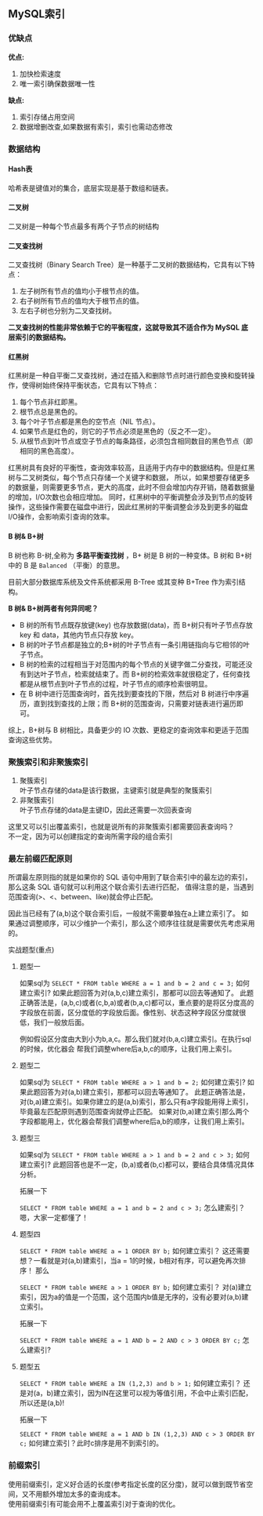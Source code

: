 ## MySQL索引

### 优缺点
**优点:**
1. 加快检索速度
2. 唯一索引确保数据唯一性

**缺点:**  
1. 索引存储占用空间
2. 数据增删改查,如果数据有索引，索引也需动态修改


### 数据结构

#### Hash表
哈希表是键值对的集合，底层实现是基于数组和链表。

#### 二叉树
二叉树是一种每个节点最多有两个子节点的树结构

#### 二叉查找树
二叉查找树（Binary Search Tree）是一种基于二叉树的数据结构，它具有以下特点：

1. 左子树所有节点的值均小于根节点的值。
2. 右子树所有节点的值均大于根节点的值。
3. 左右子树也分别为二叉查找树。

**二叉查找树的性能非常依赖于它的平衡程度，这就导致其不适合作为 MySQL 底层索引的数据结构。**

#### 红黑树
红黑树是一种自平衡二叉查找树，通过在插入和删除节点时进行颜色变换和旋转操作，使得树始终保持平衡状态，它具有以下特点：

1. 每个节点非红即黑。
2. 根节点总是黑色的。
3. 每个叶子节点都是黑色的空节点（NIL 节点）。
4. 如果节点是红色的，则它的子节点必须是黑色的（反之不一定）。
5. 从根节点到叶节点或空子节点的每条路径，必须包含相同数目的黑色节点（即相同的黑色高度）。

红黑树具有良好的平衡性，查询效率较高，且适用于内存中的数据结构。但是红黑树与二叉树类似，每个节点只存储一个关键字和数据，
所以，如果想要存储更多的数据量，则需要更多节点，更大的高度，此时不但会增加内存开销，随着数据量的增加，I/O次数也会相应增加。
同时，红黑树中的平衡调整会涉及到节点的旋转操作，这些操作需要在磁盘中进行，因此红黑树的平衡调整会涉及到更多的磁盘I/O操作，会影响索引查询的效率。

#### B 树& B+树
B 树也称 B-树,全称为 **多路平衡查找树** ，B+ 树是 B 树的一种变体。B 树和 B+树中的 B 是 `Balanced` （平衡）的意思。

目前大部分数据库系统及文件系统都采用 B-Tree 或其变种 B+Tree 作为索引结构。

**B 树& B+树两者有何异同呢？**

- B 树的所有节点既存放键(key) 也存放数据(data)，而 B+树只有叶子节点存放 key 和 data，其他内节点只存放 key。
- B 树的叶子节点都是独立的;B+树的叶子节点有一条引用链指向与它相邻的叶子节点。
- B 树的检索的过程相当于对范围内的每个节点的关键字做二分查找，可能还没有到达叶子节点，检索就结束了。而 B+树的检索效率就很稳定了，任何查找都是从根节点到叶子节点的过程，叶子节点的顺序检索很明显。
- 在 B 树中进行范围查询时，首先找到要查找的下限，然后对 B 树进行中序遍历，直到找到查找的上限；而 B+树的范围查询，只需要对链表进行遍历即可。

综上，B+树与 B 树相比，具备更少的 IO 次数、更稳定的查询效率和更适于范围查询这些优势。

### 聚簇索引和非聚簇索引
1. 聚簇索引  
   叶子节点存储的data是该行数据，主键索引就是典型的聚簇索引
2. 非聚簇索引  
   叶子节点存储的data是主键ID，因此还需要一次回表查询

这里又可以引出覆盖索引，也就是说所有的非聚簇索引都需要回表查询吗？  
不一定，因为可以创建指定的查询所需字段的组合索引

### 最左前缀匹配原则
所谓最左原则指的就是如果你的 SQL 语句中用到了联合索引中的最左边的索引，那么这条 SQL 语句就可以利用这个联合索引去进行匹配，
值得注意的是，当遇到范围查询(>、<、between、like)就会停止匹配。

因此当已经有了(a,b)这个联合索引后，一般就不需要单独在a上建立索引了。
如果通过调整顺序，可以少维护一个索引，那么这个顺序往往就是需要优先考虑采用的。

实战题型(重点)

1. 题型一

   如果sql为
   `SELECT * FROM table WHERE a = 1 and b = 2 and c = 3;`
   如何建立索引?
   如果此题回答为对(a,b,c)建立索引，那都可以回去等通知了。
   此题正确答法是，(a,b,c)或者(c,b,a)或者(b,a,c)都可以，重点要的是将区分度高的字段放在前面，区分度低的字段放后面。像性别、状态这种字段区分度就很低，我们一般放后面。

   例如假设区分度由大到小为b,a,c。那么我们就对(b,a,c)建立索引。在执行sql的时候，优化器会 帮我们调整where后a,b,c的顺序，让我们用上索引。

2. 题型二

   如果sql为
   `SELECT * FROM table WHERE a > 1 and b = 2;`
   如何建立索引?
   如果此题回答为对(a,b)建立索引，那都可以回去等通知了。
   此题正确答法是，对(b,a)建立索引。如果你建立的是(a,b)索引，那么只有a字段能用得上索引，毕竟最左匹配原则遇到范围查询就停止匹配。
   如果对(b,a)建立索引那么两个字段都能用上，优化器会帮我们调整where后a,b的顺序，让我们用上索引。

3. 题型三

   如果sql为
   `SELECT * FROM table WHERE a > 1 and b = 2 and c > 3;`
   如何建立索引?
   此题回答也是不一定，(b,a)或者(b,c)都可以，要结合具体情况具体分析。

   拓展一下

   `SELECT * FROM table WHERE a = 1 and b = 2 and c > 3;`
   怎么建索引？嗯，大家一定都懂了！

4. 题型四

   `SELECT * FROM table WHERE a = 1 ORDER BY b;`
   如何建立索引？
   这还需要想？一看就是对(a,b)建索引，当a = 1的时候，b相对有序，可以避免再次排序！
   那么

   `SELECT * FROM table WHERE a > 1 ORDER BY b;`
   如何建立索引？
   对(a)建立索引，因为a的值是一个范围，这个范围内b值是无序的，没有必要对(a,b)建立索引。

   拓展一下

   `SELECT * FROM table WHERE a = 1 AND b = 2 AND c > 3 ORDER BY c;`
   怎么建索引?

5. 题型五

   `SELECT * FROM table WHERE a IN (1,2,3) and b > 1;`
   如何建立索引？
   还是对(a，b)建立索引，因为IN在这里可以视为等值引用，不会中止索引匹配，所以还是(a,b)!

   拓展一下

   `SELECT * FROM table WHERE a = 1 AND b IN (1,2,3) AND c > 3 ORDER BY c;`
   如何建立索引？此时c排序是用不到索引的。

### 前缀索引
使用前缀索引，定义好合适的长度(参考指定长度的区分度)，就可以做到既节省空间，又不用额外增加太多的查询成本。  
使用前缀索引有可能会用不上覆盖索引对于查询的优化。
